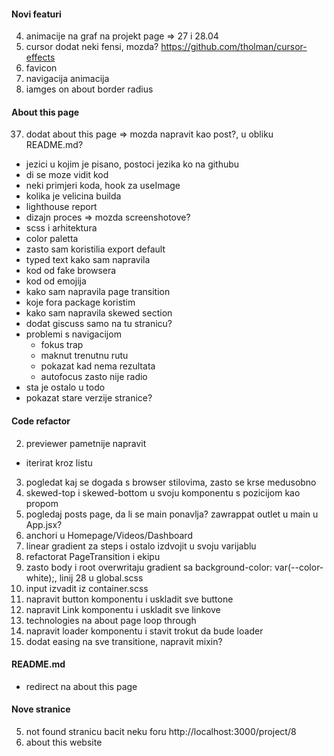 #### Novi featuri

4. animacije na graf na projekt page => 27 i 28.04
5. cursor dodat neki fensi, mozda? https://github.com/tholman/cursor-effects
6. favicon
7. navigacija animacija
8. iamges on about border radius

#### About this page

37. dodat about this page => mozda napravit kao post?, u obliku README.md?

- jezici u kojim je pisano, postoci jezika ko na githubu
- di se moze vidit kod
- neki primjeri koda, hook za useImage
- kolika je velicina builda
- lighthouse report
- dizajn proces => mozda screenshotove?
- scss i arhitektura
- color paletta
- zasto sam koristilia export default
- typed text kako sam napravila
- kod od fake browsera
- kod od emojija
- kako sam napravila page transition
- koje fora package koristim
- kako sam napravila skewed section
- dodat giscuss samo na tu stranicu?
- problemi s navigacijom
  - fokus trap
  - maknut trenutnu rutu
  - pokazat kad nema rezultata
  - autofocus zasto nije radio
- sta je ostalo u todo
- pokazat stare verzije stranice?

#### Code refactor

2. previewer pametnije napravit

- iterirat kroz listu

3. pogledat kaj se dogada s browser stilovima, zasto se krse medusobno
4. skewed-top i skewed-bottom u svoju komponentu s pozicijom kao propom
5. pogledaj posts page, da li se main ponavlja? zawrappat outlet u main u App.jsx?
6. anchori u Homepage/Videos/Dashboard
7. linear gradient za steps i ostalo izdvojit u svoju varijablu
8. refactorat PageTransition i ekipu
9. zasto body i root overwritaju gradient sa background-color: var(--color-white);, linij 28 u global.scss
10. input izvadit iz container.scss
11. napravit button komponentu i uskladit sve buttone
12. napravit Link komponentu i uskladit sve linkove
13. technologies na about page loop through
14. napravit loader komponentu i stavit trokut da bude loader
15. dodat easing na sve transitione, napravit mixin?

#### README.md

- redirect na about this page

#### Nove stranice

5. not found stranicu bacit neku foru http://localhost:3000/project/8
6. about this website
